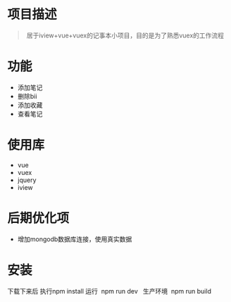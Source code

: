 # 项目描述
>  居于iview+vue+vuex的记事本小项目，目的是为了熟悉vuex的工作流程

# 功能
* 添加笔记
* 删除bii
* 添加收藏
* 查看笔记

# 使用库
* vue
* vuex
* jquery
* iview

# 后期优化项
* 增加mongodb数据库连接，使用真实数据

# 安装
下载下来后
执行npm install 
运行  npm run dev   
生产环境  npm run build
